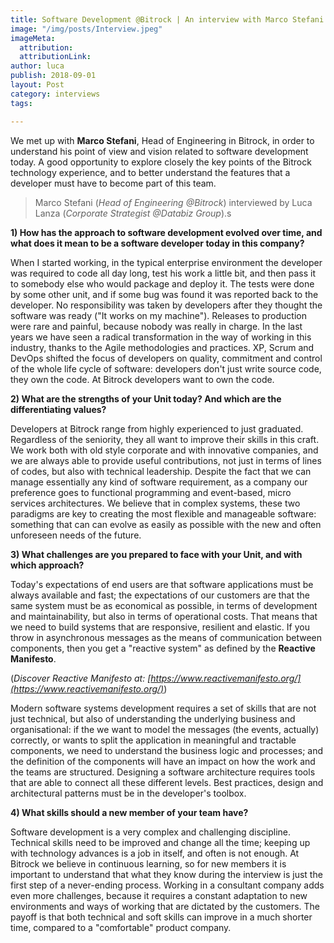 ```yaml
---
title: Software Development @Bitrock | An interview with Marco Stefani (Head of Engineering)
image: "/img/posts/Interview.jpeg"
imageMeta:
  attribution: 
  attributionLink: 
author: luca
publish: 2018-09-01
layout: Post
category: interviews
tags: 

---
```

We met up with **Marco Stefani**, Head of Engineering in Bitrock, in order to understand his point of view and vision related to software development today. <!-- more --> A good opportunity to explore closely the key points of the Bitrock technology experience, and to better understand the features that a developer must have to become part of this team.

> Marco Stefani (*Head of Engineering @Bitrock*) interviewed by Luca Lanza (*Corporate Strategist @Databiz Group*).s

**1) How has the approach to software development evolved over time, and what does it mean to be a software developer today in this company?**

When I started working, in the typical enterprise environment the developer was required to code all day long, test his work a little bit, and then pass it to somebody else who would package and deploy it. The tests were done by some other unit, and if some bug was found it was reported back to the developer. No responsibility was taken by developers after they thought the software was ready ("It works on my machine").
Releases to production were rare and painful, because nobody was really in charge.
In the last years we have seen a radical transformation in the way of working in this industry, thanks to the Agile methodologies and practices. XP, Scrum and DevOps shifted the focus of developers on quality, commitment and control of the whole life cycle of software: developers don't just write source code, they own the code.
At Bitrock developers want to own the code.

**2) What are the strengths of your Unit today? And which are the differentiating values?**

Developers at Bitrock range from highly experienced to just graduated. Regardless of the seniority, they all want to improve their skills in this craft. 
We work both with old style corporate and with innovative companies, and we are always able to provide useful contributions, not just in terms of lines of codes, but also with technical leadership.
Despite the fact that we can manage essentially any kind of software requirement, as a company our preference goes to functional programming and event-based, micro services architectures. We believe that in complex systems, these two paradigms are key to creating the most flexible and manageable software: something that can can evolve as easily as possible with the new and often unforeseen needs of the future. 

**3) What challenges are you prepared to face with your Unit, and with which approach?**

Today's expectations of end users are that software applications must be always available and fast; the expectations of our customers are that the same system must be as economical as possible, in terms of development and maintainability, but also in terms of operational costs. That means that we need to build systems that are responsive, resilient and elastic. If you throw in asynchronous messages as the means of communication between components, then you get a "reactive system" as defined by the **Reactive Manifesto**. 

(*Discover Reactive Manifesto at: [https://www.reactivemanifesto.org/](https://www.reactivemanifesto.org/)*)

Modern software systems development requires a set of skills that are not just technical, but also of understanding the underlying business and organisational: if the we want to model the messages (the events, actually) correctly, or wants to split the application in meaningful and tractable components, we need to understand the business logic and processes; and the definition of the components will have an impact on how the work and the teams are structured.
Designing a software architecture requires tools that are able to connect all these different levels. Best practices, design and architectural patterns must be in the developer's toolbox.

**4) What skills should a new member of your team have?**

Software development is a very complex and challenging discipline. Technical skills need to be improved and change all the time; keeping up with technology advances is a job in itself, and often is not enough.
At Bitrock we believe in continuous learning, so for new members it is important to understand that what they know during the interview is just the first step of a never-ending process. Working in a consultant company adds even more challenges, because it requires a constant adaptation to new environments and ways of working that are dictated by the customers.
The payoff is that both technical and soft skills can improve in a much shorter time, compared to a "comfortable" product company.